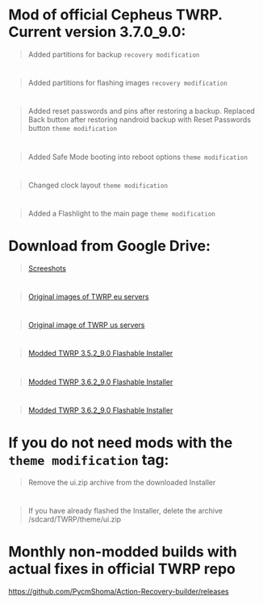 # Mod of official Cepheus TWRP. Current version 3.7.0_9.0:

>Added partitions for backup `recovery modification`
#
>Added partitions for flashing images `recovery modification`
#
> Added reset passwords and pins after restoring a backup. Replaced Back button after restoring nandroid backup with Reset Passwords button `theme modification`
#
> Added Safe Mode booting into reboot options `theme modification`
#
> Changed clock layout `theme modification`
#
> Added a Flashlight to the main page `theme modification`
#
#
# Download from Google Drive:
> [Screeshots](https://drive.google.com/drive/folders/1Vkqd17d1u9AevUzChUeknzCZ6sgtzJty)
#
> [Original images of TWRP eu servers](https://eu.dl.twrp.me/cepheus/)
#
> [Original image of TWRP us servers](https://dl.twrp.me/cepheus/)
#
> [Modded TWRP 3.5.2_9.0 Flashable Installer](https://drive.google.com/file/d/1Lc0wgfihixz7ARevUr_8BmrdR6Ka7xP7/view?usp=drivesdk)
#
> [Modded TWRP 3.6.2_9.0 Flashable Installer](https://drive.google.com/file/d/14C8a0EdBB1-qFmwu3ooomSuVt7rtn59K/view?usp=drivesdk)
#
> [Modded TWRP 3.6.2_9.0 Flashable Installer](https://drive.google.com/file/d/14C8a0EdBB1-qFmwu3ooomSuVt7rtn59K/view?usp=drivesdk)
#
#
# If you do not need mods with the `theme modification` tag:
> Remove the ui.zip archive from the downloaded Installer
#
> If you have already flashed the Installer, delete the archive /sdcard/TWRP/theme/ui.zip
#
#
# Monthly non-modded builds with actual fixes in official TWRP repo
https://github.com/PycmShoma/Action-Recovery-builder/releases

